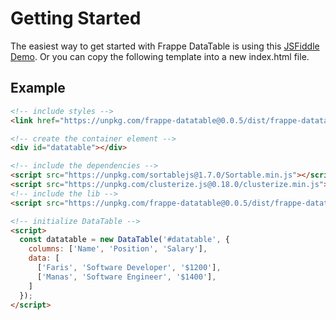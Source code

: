 <!-- add-next-prev-links -->

# Getting Started

The easiest way to get started with Frappe DataTable is using this [JSFiddle Demo](https://jsfiddle.net/netchamp_faris/mhn0vd94/4). Or you can copy the following template into a new index.html file.

## Example

```html
<!-- include styles -->
<link href="https://unpkg.com/frappe-datatable@0.0.5/dist/frappe-datatable.min.css" rel="stylesheet">

<!-- create the container element -->
<div id="datatable"></div>

<!-- include the dependencies -->
<script src="https://unpkg.com/sortablejs@1.7.0/Sortable.min.js"></script>
<script src="https://unpkg.com/clusterize.js@0.18.0/clusterize.min.js"></script>
<!-- include the lib -->
<script src="https://unpkg.com/frappe-datatable@0.0.5/dist/frappe-datatable.min.js"></script>

<!-- initialize DataTable -->
<script>
  const datatable = new DataTable('#datatable', {
    columns: ['Name', 'Position', 'Salary'],
    data: [
      ['Faris', 'Software Developer', '$1200'],
      ['Manas', 'Software Engineer', '$1400'],
    ]
  });
</script>
```
